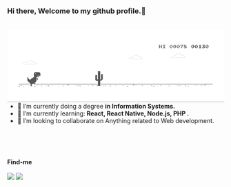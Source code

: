 ### Hi there, Welcome to my github profile.👋
<br>


<img src="https://raw.githubusercontent.com/KasFerreira/KasFerreira/master/dino.gif" max-width="550px" width="550px" align="right" alt="Computador IuriCode">


- 🔭 I’m currently doing a degree <strong> in Information Systems.</strong>
- 🌱 I’m currently learning:<strong> React, React Native, Node.js, PHP .</strong>
- 👯 I’m looking to collaborate on Anything related to Web development.
	
  



<br>
<br>
<br>
<p align="left" margin-left="120px;">
   <strong> Find-me</strong>
  <br><br>
<a href="mailto:ferrlucs@gmail.com" alt="Gmail">
<img src="https://img.shields.io/badge/-ferrlucs@gmail.com-e34c41?style=flat-square&labelColor=e34c41&logo=gmail&logoColor=white&link=ferrlucs@gmail.com" /></a>
  
<a href="https://www.linkedin.com/in/ferrlucs/" alt="Linkedin">
<img src="https://img.shields.io/badge/-Lucas%20Ferreira-blue?style=flat-square&logo=Linkedin&logoColor=white&link=https://www.linkedin.com/in/ferrlucs" /></a>
  

 </p>

